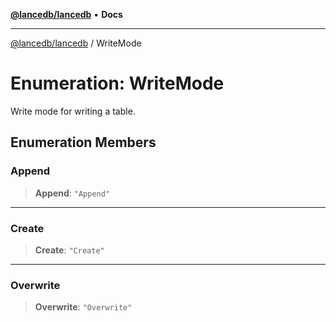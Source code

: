 [**@lancedb/lancedb**](../README.md) • **Docs**

***

[@lancedb/lancedb](../globals.md) / WriteMode

# Enumeration: WriteMode

Write mode for writing a table.

## Enumeration Members

### Append

> **Append**: `"Append"`

***

### Create

> **Create**: `"Create"`

***

### Overwrite

> **Overwrite**: `"Overwrite"`

